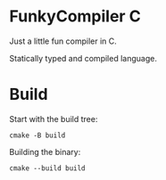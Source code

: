 # FunkyCompiler C

Just a little fun compiler in C.

Statically typed and compiled language.

# Build

Start with the build tree:

`cmake -B build`

Building the binary:

`cmake --build build`

